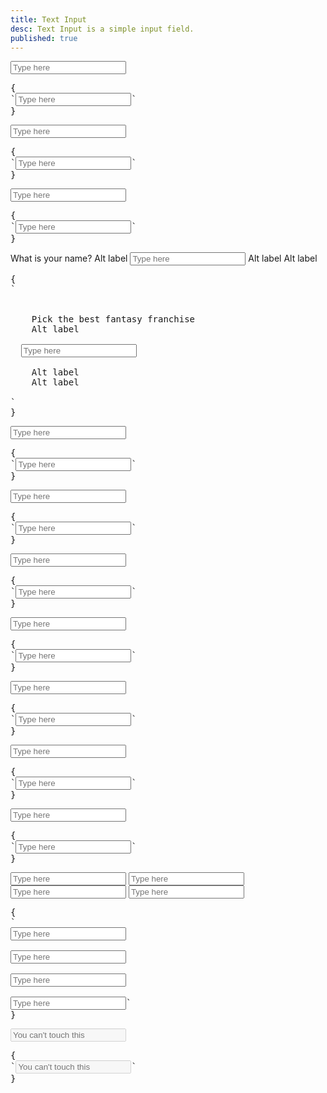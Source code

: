 ```yaml
---
title: Text Input
desc: Text Input is a simple input field.
published: true
---
```


<script>
  import Component from "@components/Component.svelte"
  import ClassTable from "@components/ClassTable.svelte"
</script>

<ClassTable
data="{[
  { type:'component', class: 'form-control', desc: 'Container element' },
  { type:'component', class: 'label', desc: 'For helper text' },
  { type:'component', class: 'input', desc: 'For <input> element' },
  { type:'component', class: 'input-group', desc: 'Wrapper to groups input and span together' },
  { type:'modifier', class: 'input-bordered', desc: 'Adds border to input' },
  { type:'modifier', class: 'input-ghost', desc: 'Adds ghost style to checkbox' },
  { type:'modifier', class: 'input-primary', desc: 'Adds `primary` color to input' },
  { type:'modifier', class: 'input-secondary', desc: 'Adds `secondary` color to input' },
  { type:'modifier', class: 'input-accent', desc: 'Adds `accent` color to input' },
  { type:'modifier', class: 'input-info', desc: 'Adds `info` color to input' },
  { type:'modifier', class: 'input-success', desc: 'Adds `success` color to input' },
  { type:'modifier', class: 'input-warning', desc: 'Adds `warning` color to input' },
  { type:'modifier', class: 'input-error', desc: 'Adds `error` color to input' },
  { type:'responsive', class: 'input-lg', desc: 'Large size for input' },
  { type:'responsive', class: 'input-md', desc: 'Medium (default) size for input' },
  { type:'responsive', class: 'input-sm', desc: 'Small size for input' },
  { type:'responsive', class: 'input-xs', desc: 'Extra small size for input' },
]}"
/>

<Component title="Text input">
<input type="text" placeholder="Type here" class="input w-full max-w-xs">
<pre slot="html">{
`<input type="text" placeholder="Type here" class="input w-full max-w-xs">`
}</pre>
</Component>

<Component title="Text input with border">
<input type="text" placeholder="Type here" class="input input-bordered w-full max-w-xs">
<pre slot="html">{
`<input type="text" placeholder="Type here" class="input input-bordered w-full max-w-xs">`
}</pre>
</Component>

<Component title="Ghost (no background)">
<input type="text" placeholder="Type here" class="input input-ghost w-full max-w-xs">
<pre slot="html">{
`<input type="text" placeholder="Type here" class="input input-ghost w-full max-w-xs">`
}</pre>
</Component>

<Component title="With form-control and labels">
<div class="form-control w-full max-w-xs">
  <label class="label">
    <span class="label-text">What is your name?</span>
    <span class="label-text-alt">Alt label</span>
  </label>
  <input type="text" placeholder="Type here" class="input input-bordered w-full max-w-xs">
  <label class="label">
    <span class="label-text-alt">Alt label</span>
    <span class="label-text-alt">Alt label</span>
  </label>
</div>
<pre slot="html">{
`<div class="form-control w-full max-w-xs">
  <label class="label">
    <span class="label-text">Pick the best fantasy franchise</span>
    <span class="label-text-alt">Alt label</span>
  </label>
  <input type="text" placeholder="Type here" class="input input-bordered w-full max-w-xs">
  <label class="label">
    <span class="label-text-alt">Alt label</span>
    <span class="label-text-alt">Alt label</span>
  </label>
</div>`
}</pre>
</Component>

<Component title="Primary color">
<input type="text" placeholder="Type here" class="input input-bordered input-primary w-full max-w-xs">
<pre slot="html">{
`<input type="text" placeholder="Type here" class="input input-bordered input-primary w-full max-w-xs">`
}</pre>
</Component>

<Component title="Secondary color">
<input type="text" placeholder="Type here" class="input input-bordered input-secondary w-full max-w-xs">
<pre slot="html">{
`<input type="text" placeholder="Type here" class="input input-bordered input-secondary w-full max-w-xs">`
}</pre>
</Component>

<Component title="Accent color">
<input type="text" placeholder="Type here" class="input input-bordered input-accent w-full max-w-xs">
<pre slot="html">{
`<input type="text" placeholder="Type here" class="input input-bordered input-accent w-full max-w-xs">`
}</pre>
</Component>

<Component title="Info color">
<input type="text" placeholder="Type here" class="input input-bordered input-info w-full max-w-xs">
<pre slot="html">{
`<input type="text" placeholder="Type here" class="input input-bordered input-info w-full max-w-xs">`
}</pre>
</Component>

<Component title="Success color">
<input type="text" placeholder="Type here" class="input input-bordered input-success w-full max-w-xs">
<pre slot="html">{
`<input type="text" placeholder="Type here" class="input input-bordered input-success w-full max-w-xs">`
}</pre>
</Component>

<Component title="Warning color">
<input type="text" placeholder="Type here" class="input input-bordered input-warning w-full max-w-xs">
<pre slot="html">{
`<input type="text" placeholder="Type here" class="input input-bordered input-warning w-full max-w-xs">`
}</pre>
</Component>

<Component title="Error color">
<input type="text" placeholder="Type here" class="input input-bordered input-error w-full max-w-xs">
<pre slot="html">{
`<input type="text" placeholder="Type here" class="input input-bordered input-error w-full max-w-xs">`
}</pre>
</Component>

<Component title="Sizes">
<div class="flex flex-col gap-4 w-full items-center">
  <input type="text" placeholder="Type here" class="input input-bordered input-xs w-full max-w-xs">
  <input type="text" placeholder="Type here" class="input input-bordered input-sm w-full max-w-xs">
  <input type="text" placeholder="Type here" class="input input-bordered input-md w-full max-w-xs">
  <input type="text" placeholder="Type here" class="input input-bordered input-lg w-full max-w-xs">
</div>
<pre slot="html">{
`<!-- lg -->
<input type="text" placeholder="Type here" class="input input-bordered input-xs w-full max-w-xs">
<!-- md -->
<input type="text" placeholder="Type here" class="input input-bordered input-sm w-full max-w-xs">
<!-- sm -->
<input type="text" placeholder="Type here" class="input input-bordered input-md w-full max-w-xs">
<!-- xs -->
<input type="text" placeholder="Type here" class="input input-bordered input-lg w-full max-w-xs">`
}</pre>
</Component>

<Component title="Disabled">
<input type="text" placeholder="You can't touch this" class="input input-bordered w-full max-w-xs" disabled>
<pre slot="html">{
`<input type="text" placeholder="You can't touch this" class="input input-bordered w-full max-w-xs" disabled>`
}</pre>
</Component>
